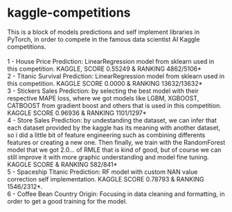 # kaggle-competitions

This is a block of models predictions and self implement libraries in PyTorch, in order to compete in the famous data scientist AI Kaggle competitions.
<br>
<br>
1 - House Price Prediction: LinearRegression model from sklearn used in this competition. KAGGLE, SCORE 0.55249 & RANKING 4862/5106*<br>
2 - Titanic Survival Prediction: LinearRegression model from sklearn used in this competition. KAGGLE SCORE 0.0000 & RANKING 13632/13632*<br>
3 - Stickers Sales Prediction: by selecting the best model with their respective MAPE loss, where we got models like
LGBM, XGBOOST, CATBOOST from gradient boost and others that is used in this competition. KAGGLE SCORE 0.96936 & RANKING 1101/1297*<br>
4 - Store Sales Prediction: by undestanding the dataset, we can infer that each dataset provided by the kaggle has its meaning with another dataset, 
so i did a little bit of feature engineering such as combining differents features or creating a new one. Then finally, we train with the RandomForest model that we got 2.0... of RMLE that is kind of good, but of course we can still improve it with more graphic understanding and model fine tuning. KAGGLE SCORE & RANKING 582/841*<br>
5 - Spaceship Titanic Prediction: RF model with custom NAN value correction self implementation. KAGGLE SCORE 0.78793 & RANKING 1546/2312*.<br>
6 - Coffee Bean Country Origin: Focusing in data cleaning and formatting, in order to get a good training for the model.<br>